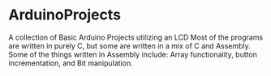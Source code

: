 # ArduinoProjects
A collection of Basic Arduino Projects utilizing an LCD
Most of the programs are written in purely C, but some are written in a mix of C
and Assembly. Some of the things written in Assembly include: Array functionality, button
incrementation, and Bit manipulation.
